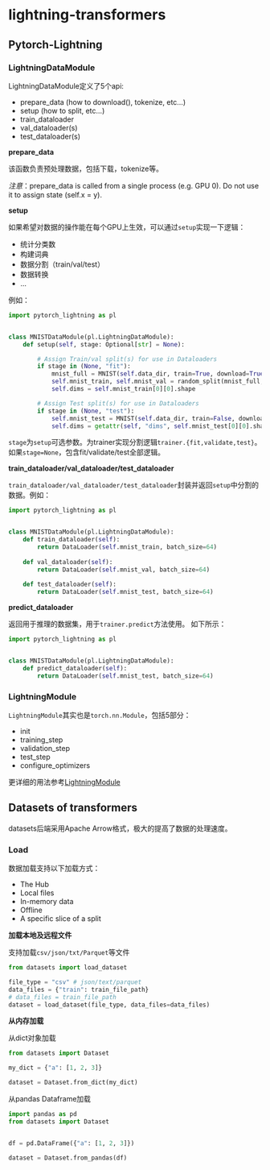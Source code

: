 # lightning-transformers

## Pytorch-Lightning

### LightningDataModule

LightningDataModule定义了5个api:
  - prepare_data (how to download(), tokenize, etc…)
  - setup (how to split, etc…)
  - train_dataloader
  - val_dataloader(s)
  - test_dataloader(s)

**prepare_data**

该函数负责预处理数据，包括下载，tokenize等。

*注意*：prepare_data is called from a single process (e.g. GPU 0). Do not use it to assign state (self.x = y).


**setup**

如果希望对数据的操作能在每个GPU上生效，可以通过`setup`实现一下逻辑：

  - 统计分类数
  - 构建词典
  - 数据分割（train/val/test）
  - 数据转换
  - ...

例如：

```python
import pytorch_lightning as pl


class MNISTDataModule(pl.LightningDataModule):
    def setup(self, stage: Optional[str] = None):

        # Assign Train/val split(s) for use in Dataloaders
        if stage in (None, "fit"):
            mnist_full = MNIST(self.data_dir, train=True, download=True, transform=self.transform)
            self.mnist_train, self.mnist_val = random_split(mnist_full, [55000, 5000])
            self.dims = self.mnist_train[0][0].shape

        # Assign Test split(s) for use in Dataloaders
        if stage in (None, "test"):
            self.mnist_test = MNIST(self.data_dir, train=False, download=True, transform=self.transform)
            self.dims = getattr(self, "dims", self.mnist_test[0][0].shape)
```

`stage`为`setup`可选参数。为trainer实现分割逻辑`trainer.{fit,validate,test}`。如果`stage=None`，包含fit/validate/test全部逻辑。

**train_dataloader/val_dataloader/test_dataloader**

`train_dataloader/val_dataloader/test_dataloader`封装并返回`setup`中分割的数据。例如：

```python
import pytorch_lightning as pl


class MNISTDataModule(pl.LightningDataModule):
    def train_dataloader(self):
        return DataLoader(self.mnist_train, batch_size=64)
        
    def val_dataloader(self):
        return DataLoader(self.mnist_val, batch_size=64)
        
    def test_dataloader(self):
        return DataLoader(self.mnist_test, batch_size=64)
```

**predict_dataloader**

返回用于推理的数据集，用于`trainer.predict`方法使用。 如下所示：

```python
import pytorch_lightning as pl


class MNISTDataModule(pl.LightningDataModule):
    def predict_dataloader(self):
        return DataLoader(self.mnist_test, batch_size=64)
```

### LightningModule

`LightningModule`其实也是`torch.nn.Module`，包括5部分：

  - init
  - training_step
  - validation_step
  - test_step
  - configure_optimizers
  
  更详细的用法参考[LightningModule](https://pytorch-lightning.readthedocs.io/en/stable/common/lightning_module.html?highlight=LightningModule)

## Datasets of transformers

datasets后端采用Apache Arrow格式，极大的提高了数据的处理速度。

###  Load

数据加载支持以下加载方式：
- The Hub
- Local files
- In-memory data
- Offline
- A specific slice of a split

**加载本地及远程文件**

支持加载`csv/json/txt/Parquet`等文件

```python
from datasets import load_dataset

file_type = "csv" # json/text/parquet
data_files = {"train": train_file_path}
# data_files = train_file_path
dataset = load_dataset(file_type, data_files=data_files)
```

**从内存加载**

从dict对象加载

```python
from datasets import Dataset

my_dict = {"a": [1, 2, 3]}

dataset = Dataset.from_dict(my_dict)
```

从pandas Dataframe加载

```python
import pandas as pd
from datasets import Dataset


df = pd.DataFrame({"a": [1, 2, 3]})

dataset = Dataset.from_pandas(df)
```
